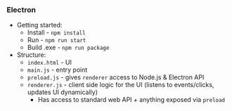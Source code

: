 ### Electron
* Getting started:
  * Install - `npm install`
  * Run - `npm run start`
  * Build .exe - `npm run package`
* Structure:
  * `index.html` - UI
  * `main.js` - entry point
  * `preload.js` - gives `renderer` access to Node.js & Electron API
  * `renderer.js` - client side logic for the UI (listens to events/clicks, updates UI dynamically)
    * Has access to standard web API + anything exposed via `preload`